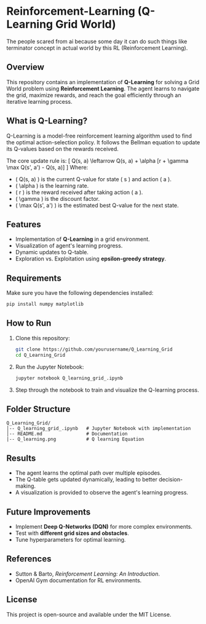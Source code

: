 # Reinforcement-Learning (Q-Learning Grid World)
The people scared from ai because some day it can do such things like terminator concept in actual world by this RL (Reinforcement Learning).

## Overview
This repository contains an implementation of **Q-Learning** for solving a Grid World problem using **Reinforcement Learning**. The agent learns to navigate the grid, maximize rewards, and reach the goal efficiently through an iterative learning process.

## What is Q-Learning?
Q-Learning is a model-free reinforcement learning algorithm used to find the optimal action-selection policy. It follows the Bellman equation to update its Q-values based on the rewards received.

The core update rule is:
\[ Q(s, a) \leftarrow Q(s, a) + \alpha [r + \gamma \max Q(s', a') - Q(s, a)] \]
Where:
- \( Q(s, a) \) is the current Q-value for state \( s \) and action \( a \).
- \( \alpha \) is the learning rate.
- \( r \) is the reward received after taking action \( a \).
- \( \gamma \) is the discount factor.
- \( \max Q(s', a') \) is the estimated best Q-value for the next state.

## Features
- Implementation of **Q-Learning** in a grid environment.
- Visualization of agent's learning progress.
- Dynamic updates to Q-table.
- Exploration vs. Exploitation using **epsilon-greedy strategy**.

## Requirements
Make sure you have the following dependencies installed:
```bash
pip install numpy matplotlib
```

## How to Run
1. Clone this repository:
   ```bash
   git clone https://github.com/yourusername/Q_Learning_Grid
   cd Q_Learning_Grid
   ```
2. Run the Jupyter Notebook:
   ```bash
   jupyter notebook Q_learning_grid_.ipynb
   ```
3. Step through the notebook to train and visualize the Q-learning process.

## Folder Structure
```
Q_Learning_Grid/
│-- Q_learning_grid_.ipynb   # Jupyter Notebook with implementation
│-- README.md                # Documentation
|-- Q_learning.png           # Q learning Equation
```

## Results
- The agent learns the optimal path over multiple episodes.
- The Q-table gets updated dynamically, leading to better decision-making.
- A visualization is provided to observe the agent's learning progress.

## Future Improvements
- Implement **Deep Q-Networks (DQN)** for more complex environments.
- Test with **different grid sizes and obstacles**.
- Tune hyperparameters for optimal learning.

## References
- Sutton & Barto, *Reinforcement Learning: An Introduction*.
- OpenAI Gym documentation for RL environments.

## License
This project is open-source and available under the MIT License.





